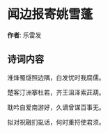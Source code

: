 # 闻边报寄姚雪蓬

**作者**: 乐雷发

## 诗词内容

淮烽蜀燧照边隅，白发忧时我腐儒。

楚客汀洲搴杜若，齐王沮泽索茈葫。

耽吟自爱南游好，久谪曾谋百事无。

拟对祝融扪虱话，何时重捋使君须。

